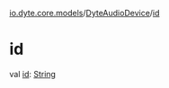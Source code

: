 [io.dyte.core.models](../index.md)/[DyteAudioDevice](index.md)/[id](id.md)

# id


val [id](id.md): [String](https://kotlinlang.org/api/latest/jvm/stdlib/kotlin/-string/index.html)
